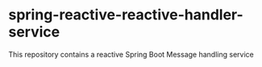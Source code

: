 # spring-reactive-reactive-handler-service
This repository contains a reactive Spring Boot Message handling service
